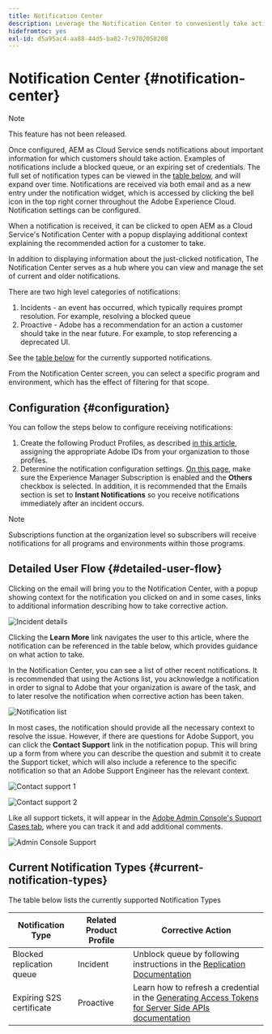 ```yaml
---
title: Notification Center
description: Leverage the Notification Center to conveniently take action on incidents and other important information
hidefromtoc: yes
exl-id: d5a95ac4-aa88-44d5-ba02-7c9702050208
---
```

# Notification Center {#notification-center}

>[!NOTE]
>This feature has not been released.

Once configured, AEM as Cloud Service sends notifications about important information for which customers should take action. Examples of notifications include a blocked queue, or an expiring set of credentials. The full set of notification types can be viewed in the [table below](#current-notification-types), and will expand over time. Notifications are received via both email and as a new entry under the notification widget, which is accessed by clicking the bell icon in the top right corner throughout the Adobe Experience Cloud. Notification settings can be configured.

When a notification is received, it can be clicked to open AEM as a Cloud Service's Notification Center with a popup displaying additional context explaining the recommended action for a customer to take.

In addition to displaying information about the just-clicked notification, The Notification Center serves as a hub where you can view and manage the set of current and older notifications. <!-- It can be accessed directly at the url TBD (Alexandru: I'm intentionally keeping it TBD for now so customers don't find it) -->

There are two high level categories of notifications:

1. Incidents - an event has occurred, which typically requires prompt resolution. For example, resolving a blocked queue
1. Proactive - Adobe has a recommendation for an action a customer should take in the near future. For example, to stop referencing a deprecated UI.

See the [table below](#current-notification-types) for the currently supported notifications.

From the Notification Center screen, you can select a specific program and environment, which has the effect of filtering for that scope.

## Configuration {#configuration}

You can follow the steps below to configure receiving notifications:

1. Create the following Product Profiles, as described [in this article](/help/journey-onboarding/notification-profiles.md), assigning the appropriate Adobe IDs from your organization to those profiles.
1. Determine the notification configuration settings. [On this page](https://experience.adobe.com/preferences/notification-section), make sure the Experience Manager Subscription is enabled and the **Others** checkbox is selected. In addition, it is recommended that the Emails section is set to **Instant Notifications** so you receive notifications immediately after an incident occurs.

>[!NOTE]
>Subscriptions function at the organization level so subscribers will receive notifications for all programs and environments within those programs.

## Detailed User Flow {#detailed-user-flow}

Clicking on the email will bring you to the Notification Center, with a popup showing context for the notification you clicked on and in some cases, links to additional information describing how to take corrective action.

![Incident details](/help/operations/assets/incident-details.png)

Clicking the **Learn More** link navigates the user to this article, where the notification can be referenced in the table below, which provides guidance on what action to take.

In the Notification Center, you can see a list of other recent notifications. It is recommended that using the Actions list, you acknowledge a notification in order to signal to Adobe that your organization is aware of the task, and to later resolve the notification when corrective action has been taken.

![Notification list](/help/operations/assets/notification-list.png)

In most cases, the notification should provide all the necessary context to resolve the issue. However, if there are questions for Adobe Support, you can click the **Contact Support** link in the notification popup. This will bring up a form from where you can describe the question and submit it to create the Support ticket, which will also include a reference to the specific notification so that an Adobe Support Engineer has the relevant context.

![Contact support 1](/help/operations/assets/contact-support1.png)

![Contact support 2](/help/operations/assets/contact-support2.png)

Like all support tickets, it will appear in the [Adobe Admin Console's Support Cases tab](https://helpx.adobe.com/enterprise/using/support-for-enterprise.html), where you can track it and add additional comments.

![Admin Console Support](/help/operations/assets/admin-console-support.png)

## Current Notification Types {#current-notification-types}

The table below lists the currently supported Notification Types

| Notification Type  | Related Product Profile  | Corrective Action |
|---|---|---|
| Blocked replication queue  | Incident  | Unblock queue by following instructions in the [Replication Documentation](/help/operations/replication.md#troubleshooting)  |
| Expiring S2S certificate  | Proactive  | Learn how to refresh a credential in the [Generating Access Tokens for Server Side APIs documentation](/help/implementing/developing/introduction/generating-access-tokens-for-server-side-apis.md#refresh-credentials)  |
